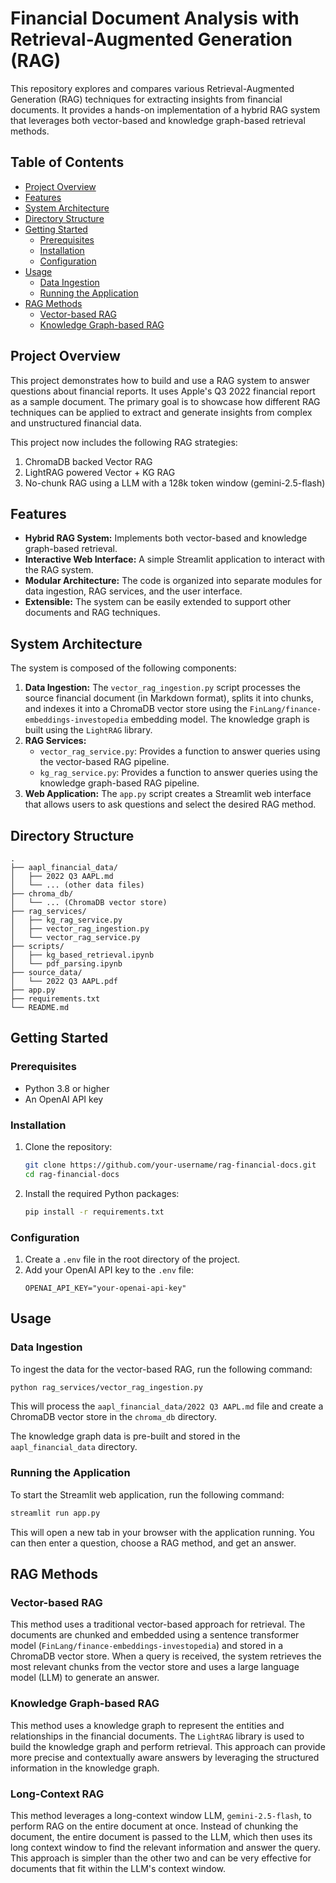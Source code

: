 # Financial Document Analysis with Retrieval-Augmented Generation (RAG)

This repository explores and compares various Retrieval-Augmented Generation (RAG) techniques for extracting insights from financial documents. It provides a hands-on implementation of a hybrid RAG system that leverages both vector-based and knowledge graph-based retrieval methods.

## Table of Contents

- [Project Overview](#project-overview)
- [Features](#features)
- [System Architecture](#system-architecture)
- [Directory Structure](#directory-structure)
- [Getting Started](#getting-started)
  - [Prerequisites](#prerequisites)
  - [Installation](#installation)
  - [Configuration](#configuration)
- [Usage](#usage)
  - [Data Ingestion](#data-ingestion)
  - [Running the Application](#running-the-application)
- [RAG Methods](#rag-methods)
  - [Vector-based RAG](#vector-based-rag)
  - [Knowledge Graph-based RAG](#knowledge-graph-based-rag)

## Project Overview

This project demonstrates how to build and use a RAG system to answer questions about financial reports. It uses Apple's Q3 2022 financial report as a sample document. The primary goal is to showcase how different RAG techniques can be applied to extract and generate insights from complex and unstructured financial data.

This project now includes the following RAG strategies:
1.  ChromaDB backed Vector RAG
2.  LightRAG powered Vector + KG RAG
3.  No-chunk RAG using a LLM with a 128k token window (gemini-2.5-flash)

## Features

- **Hybrid RAG System:** Implements both vector-based and knowledge graph-based retrieval.
- **Interactive Web Interface:** A simple Streamlit application to interact with the RAG system.
- **Modular Architecture:** The code is organized into separate modules for data ingestion, RAG services, and the user interface.
- **Extensible:** The system can be easily extended to support other documents and RAG techniques.

## System Architecture

The system is composed of the following components:

1.  **Data Ingestion:** The `vector_rag_ingestion.py` script processes the source financial document (in Markdown format), splits it into chunks, and indexes it into a ChromaDB vector store using the `FinLang/finance-embeddings-investopedia` embedding model. The knowledge graph is built using the `LightRAG` library.
2.  **RAG Services:**
    -   `vector_rag_service.py`: Provides a function to answer queries using the vector-based RAG pipeline.
    -   `kg_rag_service.py`: Provides a function to answer queries using the knowledge graph-based RAG pipeline.
3.  **Web Application:** The `app.py` script creates a Streamlit web interface that allows users to ask questions and select the desired RAG method.

## Directory Structure

```
.
├── aapl_financial_data/
│   ├── 2022 Q3 AAPL.md
│   └── ... (other data files)
├── chroma_db/
│   └── ... (ChromaDB vector store)
├── rag_services/
│   ├── kg_rag_service.py
│   ├── vector_rag_ingestion.py
│   └── vector_rag_service.py
├── scripts/
│   ├── kg_based_retrieval.ipynb
│   └── pdf_parsing.ipynb
├── source_data/
│   └── 2022 Q3 AAPL.pdf
├── app.py
├── requirements.txt
└── README.md
```

## Getting Started

### Prerequisites

- Python 3.8 or higher
- An OpenAI API key

### Installation

1.  Clone the repository:
    ```bash
    git clone https://github.com/your-username/rag-financial-docs.git
    cd rag-financial-docs
    ```
2.  Install the required Python packages:
    ```bash
    pip install -r requirements.txt
    ```

### Configuration

1.  Create a `.env` file in the root directory of the project.
2.  Add your OpenAI API key to the `.env` file:
    ```
    OPENAI_API_KEY="your-openai-api-key"
    ```

## Usage

### Data Ingestion

To ingest the data for the vector-based RAG, run the following command:

```bash
python rag_services/vector_rag_ingestion.py
```

This will process the `aapl_financial_data/2022 Q3 AAPL.md` file and create a ChromaDB vector store in the `chroma_db` directory.

The knowledge graph data is pre-built and stored in the `aapl_financial_data` directory.

### Running the Application

To start the Streamlit web application, run the following command:

```bash
streamlit run app.py
```

This will open a new tab in your browser with the application running. You can then enter a question, choose a RAG method, and get an answer.

## RAG Methods

### Vector-based RAG

This method uses a traditional vector-based approach for retrieval. The documents are chunked and embedded using a sentence transformer model (`FinLang/finance-embeddings-investopedia`) and stored in a ChromaDB vector store. When a query is received, the system retrieves the most relevant chunks from the vector store and uses a large language model (LLM) to generate an answer.

### Knowledge Graph-based RAG

This method uses a knowledge graph to represent the entities and relationships in the financial documents. The `LightRAG` library is used to build the knowledge graph and perform retrieval. This approach can provide more precise and contextually aware answers by leveraging the structured information in the knowledge graph.

### Long-Context RAG

This method leverages a long-context window LLM, `gemini-2.5-flash`, to perform RAG on the entire document at once. Instead of chunking the document, the entire document is passed to the LLM, which then uses its long context window to find the relevant information and answer the query. This approach is simpler than the other two and can be very effective for documents that fit within the LLM's context window.